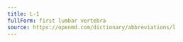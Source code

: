```yaml
---
title: L-1
fullForm: first lumbar vertebra
source: https://openmd.com/dictionary/abbreviations/l
---
```

